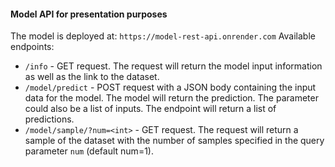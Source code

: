 #### Model API for presentation purposes
The model is deployed at: `https://model-rest-api.onrender.com`
Available endpoints:
- `/info` - GET request. The request will return the model input information as well as the link to the dataset.
- `/model/predict` - POST request with a JSON body containing the input data for the model. The model will return the prediction. The parameter could also be a list of inputs. The endpoint will return a list of predictions.
- `/model/sample/?num=<int>` - GET request. The request will return a sample of the dataset with the number of samples specified in the query parameter `num` (default num=1).